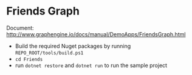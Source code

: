 # Friends Graph

Document: http://www.graphengine.io/docs/manual/DemoApps/FriendsGraph.html

- Build the required Nuget packages by running `REPO_ROOT/tools/build.ps1`
- `cd Friends`
- run `dotnet restore` and `dotnet run` to run the sample project

